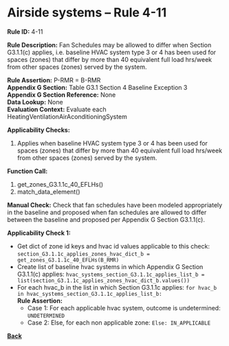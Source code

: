 # Airside systems – Rule 4-11

**Rule ID:** 4-11  
 
**Rule Description:** Fan Schedules may be allowed to differ when Section G3.1.1(c) applies, i.e. baseline HVAC system type 3 or 4 has been used for spaces (zones) that differ by more than 40 equivalent full load hrs/week from other spaces (zones) served by the system.  

**Rule Assertion:** P-RMR = B-RMR                                           
**Appendix G Section:** Table G3.1 Section 4 Baseline Exception 3  
**Appendix G Section Reference:** None  
**Data Lookup:** None  
**Evaluation Context:** Evaluate each HeatingVentilationAirAconditioningSystem   

**Applicability Checks:** 

1. Applies when baseline HVAC system type 3 or 4 has been used for spaces (zones) that differ by more than 40 equivalent full load hrs/week from other spaces (zones) served by the system.  

**Function Call:** 

1. get_zones_G3.1.1c_40_EFLHs()
2. match_data_element()

**Manual Check:** Check that fan schedules have been modeled appropriately in the baseline and proposed when fan schedules are allowed to differ between the baseline and proposed per Appendix G Section G3.1.1(c).

**Applicability Check 1:** 
- Get dict of zone id keys and hvac id values applicable to this check: `section_G3.1.1c_applies_zones_hvac_dict_b = get_zones_G3.1.1c_40_EFLHs(B_RMR)`
- Create list of baseline hvac systems in which Appendix G Section G3.1.1(c) applies: `hvac_systems_section_G3.1.1c_applies_list_b = list(section_G3.1.1c_applies_zones_hvac_dict_b.values())`
- For each hvac_b in the list in which Section G3.1.1c applies: `for hvac_b in hvac_systems_section_G3.1.1c_applies_list_b:`    
    **Rule Assertion:**
    - Case 1: For each applicable hvac system, outcome is undetermined: `UNDETERMINED`
    - Case 2: Else, for each non applicable zone: `Else: IN_APPLICABLE`


 **[Back](../_toc.md)**